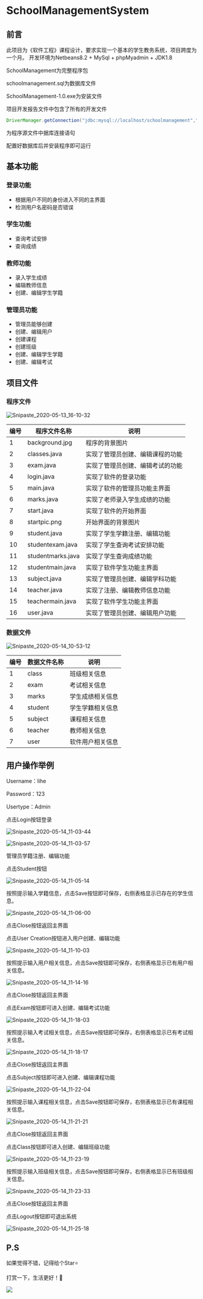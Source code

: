 # SchoolManagementSystem

## 前言

此项目为《软件工程》课程设计，要求实现一个基本的学生教务系统，项目跨度为一个月。
开发环境为Netbeans8.2 + MySql + phpMyadmin + JDK1.8

SchoolManagement为完整程序包

schoolmanagement.sql为数据库文件

SchoolManagement-1.0.exe为安装文件

项目开发报告文件中包含了所有的开发文件

```java
DriverManager.getConnection("jdbc:mysql://localhost/schoolmanagement","root","");
```

为程序源文件中据库连接语句

配置好数据库后并安装程序即可运行

## 基本功能

### 登录功能

* 根据用户不同的身份进入不同的主界面
* 检测用户名密码是否错误

### 学生功能

* 查询考试安排
* 查询成绩

### 教师功能

* 录入学生成绩
* 编辑教师信息
* 创建、编辑学生学籍

### 管理员功能

* 管理员能够创建
* 创建、编辑用户
* 创建课程
* 创建班级
* 创建、编辑学生学籍
* 创建、编辑考试

## 项目文件

### 程序文件

![Snipaste_2020-05-13_16-10-32](https://cdn.jsdelivr.net/gh/lihe/Pic/img/20200605212159.jpg)

| 编号 | 程序文件名称      | 说明                             |
| ---- | ----------------- | -------------------------------- |
| 1    | background.jpg    | 程序的背景图片                   |
| 2    | classes.java      | 实现了管理员创建、编辑课程的功能 |
| 3    | exam.java         | 实现了管理员创建、编辑考试的功能 |
| 4    | login.java        | 实现了软件的登录功能             |
| 5    | main.java         | 实现了软件的管理员功能主界面     |
| 6    | marks.java        | 实现了老师录入学生成绩的功能     |
| 7    | start.java        | 实现了软件的开始界面             |
| 8    | startpic.png      | 开始界面的背景图片               |
| 9    | student.java      | 实现了学生学籍注册、编辑功能     |
| 10   | studentexam.java  | 实现了学生查询考试安排功能       |
| 11   | studentmarks.java | 实现了学生查询成绩功能           |
| 12   | studentmain.java  | 实现了软件学生功能主界面         |
| 13   | subject.java      | 实现了管理员创建、编辑学科功能   |
| 14   | teacher.java      | 实现了注册、编辑教师信息功能     |
| 15   | teachermain.java  | 实现了软件学生功能主界面         |
| 16   | user.java         | 实现了管理员创建、编辑用户功能   |

### 数据文件

![Snipaste_2020-05-14_10-53-12](https://cdn.jsdelivr.net/gh/lihe/Pic/img/20200605223713.jpg)

| 编号 | 数据文件名称 | 说明             |
| ---- | ------------ | ---------------- |
| 1    | class        | 班级相关信息     |
| 2    | exam         | 考试相关信息     |
| 3    | marks        | 学生成绩相关信息 |
| 4    | student      | 学生学籍相关信息 |
| 5    | subject      | 课程相关信息     |
| 6    | teacher      | 教师相关信息     |
| 7    | user         | 软件用户相关信息 |

## 用户操作举例

Username：lihe

Password：123

Usertype：Admin

点击Login按钮登录

![Snipaste_2020-05-14_11-03-44](https://cdn.jsdelivr.net/gh/lihe/Pic/img/20200605212209.jpg)

![Snipaste_2020-05-14_11-03-57](https://cdn.jsdelivr.net/gh/lihe/Pic/img/20200605212217.jpg)

管理员学籍注册、编辑功能

点击Student按钮

![Snipaste_2020-05-14_11-05-14](https://cdn.jsdelivr.net/gh/lihe/Pic/img/20200605212348.jpg)

按照提示输入学籍信息，点击Save按钮即可保存，右侧表格显示已存在的学生信息。

![Snipaste_2020-05-14_11-06-00](https://cdn.jsdelivr.net/gh/lihe/Pic/img/20200605212222.jpg)

点击Close按钮返回主界面

点击User Creation按钮进入用户创建、编辑功能

![Snipaste_2020-05-14_11-10-03](https://cdn.jsdelivr.net/gh/lihe/Pic/img/20200605212228.jpg)

按照提示输入用户相关信息，点击Save按钮即可保存，右侧表格显示已有用户相关信息。

![Snipaste_2020-05-14_11-14-16](https://cdn.jsdelivr.net/gh/lihe/Pic/img/20200605212234.jpg)

点击Close按钮返回主界面

点击Exam按钮即可进入创建、编辑考试功能

![Snipaste_2020-05-14_11-18-03](https://cdn.jsdelivr.net/gh/lihe/Pic/img/20200605212241.jpg)

按照提示输入考试相关信息，点击Save按钮即可保存，右侧表格显示已有考试相关信息。

![Snipaste_2020-05-14_11-18-17](https://cdn.jsdelivr.net/gh/lihe/Pic/img/20200605212247.jpg)

点击Close按钮返回主界面

点击Subject按钮即可进入创建、编辑课程功能

![Snipaste_2020-05-14_11-22-04](https://cdn.jsdelivr.net/gh/lihe/Pic/img/20200605212256.jpg)

按照提示输入课程相关信息，点击Save按钮即可保存，右侧表格显示已有课程相关信息。

![Snipaste_2020-05-14_11-21-21](https://cdn.jsdelivr.net/gh/lihe/Pic/img/20200605212302.jpg)

点击Close按钮返回主界面

点击Class按钮即可进入创建、编辑班级功能

![Snipaste_2020-05-14_11-23-19](https://cdn.jsdelivr.net/gh/lihe/Pic/img/20200605212314.jpg)

按照提示输入班级相关信息，点击Save按钮即可保存，右侧表格显示已有班级相关信息。

![Snipaste_2020-05-14_11-23-33](https://cdn.jsdelivr.net/gh/lihe/Pic/img/20200605212309.jpg)

点击Close按钮返回主界面

点击Logout按钮即可退出系统

![Snipaste_2020-05-14_11-25-18](https://cdn.jsdelivr.net/gh/lihe/Pic/img/20200605212322.jpg)

## P.S

如果觉得不错，记得给个Star⭐

打赏一下，生活更好！🤑

![](https://cdn.jsdelivr.net/gh/lihe/Pic/img/20200605234241.jpg)



